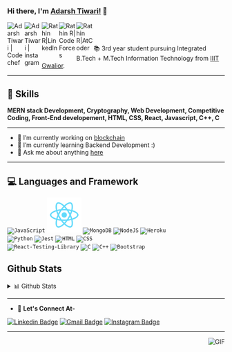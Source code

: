 ### Hi there, I'm [Adarsh Tiwari!](https://github.com/tiwariadarsh) 👋
<a href="https://www.codechef.com/users/runtime_error2">
  <img align="left" alt="Adarsh Tiwari | Codechef" width="40px" src="https://user-images.githubusercontent.com/62543734/115986961-8cdce700-a5d0-11eb-8ed5-b43215278687.jpg" />
</a>
<a href="https://www.instagram.com/_t_adarsh/">
  <img align="left" alt="Adarsh Tiwari | instagram" width="40px" src="https://user-images.githubusercontent.com/62543734/115987193-9b77ce00-a5d1-11eb-85b6-ab2bc1715d7c.jpg" />
</a>
<a href="https://www.linkedin.com/in/adarsh-tiwari-333487189/">
  <img align="left" alt="Rathin R|LinkedIn" width="40px" src="https://user-images.githubusercontent.com/62543734/115987548-20afb280-a5d3-11eb-86ed-7e0cd89f0be3.png" />
</a>
<a href="https://codeforces.com/profile/adarsh_2141">
  <img align="left" alt="Rathin R|  CodeForces" width="40px" src="https://user-images.githubusercontent.com/62543734/115990917-82781880-a5e3-11eb-9099-a2cf3c1e30e8.png" />
</a>
<a href="https://atcoder.jp/users/adarsh_2141">
  <img align="left" alt="Rathin R|AtCoder" width="40px" src="https://user-images.githubusercontent.com/62543734/115991013-ec90bd80-a5e3-11eb-8534-3107b70e0b6b.png" />
</a>






<br /> <br /> <br />
:books: 3rd year student pursuing Integrated B.Tech + M.Tech Information Technology from [IIIT Gwalior](https://www.iiitm.ac.in/index.php/en/).
***


## :1st_place_medal: **Skills** 
**MERN stack Development, Cryptography, Web Development, Competitive Coding, Front-End developement, HTML, CSS, React, Javascript, C++, C**

***

- 🔭 I’m currently working on [blockchain](https://www.investopedia.com/terms/b/blockchain.asp)
- 🌱 I’m currently learning Backend Development :)
- 💬 Ask me about anything [here](https://github.com/Grim-R3ap3r/tiwariadarsh/issues)

***
## :computer: Languages and Framework 
<p align="left">

<code><img height="80" src="https://user-images.githubusercontent.com/62543734/116005318-0651f500-a624-11eb-8135-0b3fb0296eee.png" title="JavaScript"></code>
  <code><img height="80" src="https://raw.githubusercontent.com/github/explore/80688e429a7d4ef2fca1e82350fe8e3517d3494d/topics/react/react.png" title="ReactJS"></code>
<code><img height="80" src="https://avatars.githubusercontent.com/u/45120?s=200&v=4" title="MongoDB"></code>
<code><img height="80" src="https://user-images.githubusercontent.com/62543734/116005324-0e119980-a624-11eb-9aa6-62039b116c6c.png" title="NodeJS"></code>
<code><img height="80" src="https://encrypted-tbn0.gstatic.com/images?q=tbn:ANd9GcSKfvyB7gy3-LO9sGDlF-jAJWYL7o83sFF_6aydIv0AAkCZPe8foLpdXpv8xh054N9_C3I&usqp=CAU" title="Heroku"> </code>
<code><img height="80" src="https://user-images.githubusercontent.com/62543734/116005336-18339800-a624-11eb-97ec-566614497281.png" title="Python"></code>
  <code><img height="80" src="https://nx.dev/documentation/latest/shared/jest-logo.png" title="Jest"></code>
<code><img height="80" src="https://user-images.githubusercontent.com/62543734/116005354-27b2e100-a624-11eb-813b-2e9a28381243.png" title="HTML"></code> 
<code><img height="80" src="https://user-images.githubusercontent.com/62543734/116005361-2e415880-a624-11eb-836e-a9bcb03ba82d.png" title="CSS"></code>  
  <code><img height="80" src="https://testing-library.com/img/octopus-128x128.png" title="React-Testing-Library"></code> 
 <code><img height="80" src="https://i.pinimg.com/originals/6e/46/e7/6e46e7dbe2bb73dacc055e5dbd85c3ad.png" title="C"></code> 
  <code><img height="80" src="https://upload.wikimedia.org/wikipedia/commons/thumb/1/18/ISO_C%2B%2B_Logo.svg/1200px-ISO_C%2B%2B_Logo.svg.png" title="C++"></code> 
    <code><img height="80" src="https://upload.wikimedia.org/wikipedia/commons/thumb/b/b2/Bootstrap_logo.svg/2560px-Bootstrap_logo.svg.png" title="Bootstrap"></code> 
 </p>


<!--- 
  if you have forked this to use on your profile, 
  Change the `github-readme-stats.anuraghazra1.vercel.app` to `github-readme-stats.vercel.app` 
--->

<!-- Change the `github-readme-stats.anuraghazra1.vercel.app` to `github-readme-stats.vercel.app`  -->


## Github Stats


<details>
<summary>📊 Github Stats</summary>
  
<p align="center" href="https://github.com/tiwariadarsh/github-readme-stats">
  <img align="center" src="https://github-readme-stats.vercel.app/api?username=tiwariadarsh&show_icons=true&include_all_commits=true&theme=material-palenight" alt="Adarsh' sgithub stats" />
</p>
<p align="center" href="https://github.com/tiwariadarsh/github-readme-stats">
  <!-- Change the `github-readme-stats.anuraghazra1.vercel.app` to `github-readme-stats.vercel.app`  -->
</p>

<div align="center">
  
   [![GitHub Streak](https://github-readme-streak-stats.herokuapp.com/?user=tiwariadarsh&theme=vision-friendly-dark)](https://github.com/tiwariadarsh)

</div>
<div align="center">
  
   [![GitHub Streak](https://github-profile-trophy.vercel.app/?username=tiwariadarsh&margin-w=15&theme=vision-friendly-dark&column=3)](https://github.com/tiwariadarsh)


</div>

</details>








***

- :handshake: **Let's Connect At-**

[![Linkedin Badge](https://img.shields.io/badge/-Adarsh%20Tiwari-blue?style=flat-square&logo=Linkedin&logoColor=white&link=https://www.linkedin.com/in/adarsh-tiwari-333487189/)](https://www.linkedin.com/in/adarsh-tiwari-333487189/)
[![Gmail Badge](https://img.shields.io/badge/-adarshtiwari532000@gmail.com-c14438?style=flat-square&logo=Gmail&logoColor=white&link=mailto:adarshtiwari532000@gmail.com)](mailto:adarshtiwari532000@gmail.com) 
[![Instagram Badge](https://img.shields.io/badge/-adarsh-e4405f?style=flat-square&labelColor=f94877&logo=instagram&logoColor=white&link=https://www.instagram.com/_t_adarsh/)](https://www.instagram.com/_t_adarsh/)

***
<img align="right" alt="GIF" height="60px" src="https://media3.giphy.com/media/Vgr21IY5gbY2iinySW/giphy.gif?cid=ecf05e477irxoi6bz2fgvw0n90m8klke03di9w6rtup3eqfh&rid=giphy.gif" />

